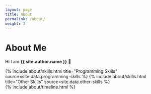 ```yaml
---
layout: page
title: About
permalink: /about/
weight: 3
---
```


# **About Me**

Hi I am **{{ site.author.name }}** :wave:

<div class="row">
{% include about/skills.html title="Programming Skills" source=site.data.programming-skills %}
{% include about/skills.html title="Other Skills" source=site.data.other-skills %}
</div>

<div class="row">
{% include about/timeline.html %}
</div>